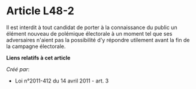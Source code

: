 # Article L48-2

Il est interdit à tout candidat de porter à la connaissance du public un élément nouveau de polémique électorale à un moment
tel que ses adversaires n'aient pas la possibilité d'y répondre utilement avant la fin de la campagne électorale.

**Liens relatifs à cet article**

_Créé par_:

  - Loi n°2011-412 du 14 avril 2011 - art. 3

